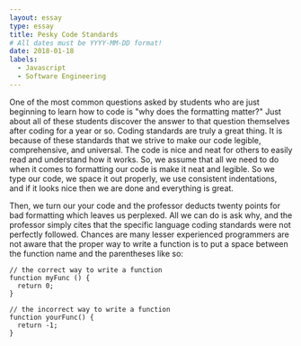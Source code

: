 ```yaml
---
layout: essay
type: essay
title: Pesky Code Standards
# All dates must be YYYY-MM-DD format!
date: 2018-01-18
labels:
  - Javascript
  - Software Engineering
---
```



One of the most common questions asked by students who are just beginning to learn how to code is "why does the formatting matter?" Just about all of these students discover the answer to that question themselves after coding for a year or so. Coding standards are truly a great thing. It is because of these standards that we strive to make our code legible, comprehensive, and universal. The code is nice and neat for others to easily read and understand how it works. So, we assume that all we need to do when it comes to formatting our code is make it neat and legible. So we type our code, we space it out properly, we use consistent indentations, and if it looks nice then we are done and everything is great. 

Then, we turn our your code and the professor deducts twenty points for bad formatting which leaves us perplexed. All we can do is ask why, and the professor simply cites that the specific language coding standards were not perfectly followed. Chances are many lesser experienced programmers are not aware that the proper way to write a function is to put a space between the function name and the parentheses like so: 
```
// the correct way to write a function
function myFunc () {
  return 0;
}

// the incorrect way to write a function
function yourFunc() {
  return -1;
}
```

